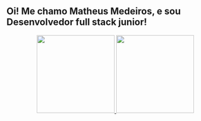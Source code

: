 ## Oi! Me chamo Matheus Medeiros, e sou Desenvolvedor full stack junior!
<div align="center">
  <a href="https://github.com/matheusmedeirosn">
  <img height="180em" src="https://github-readme-stats.vercel.app/api?username=matheusmedeirosn&show_icons=true&theme=blue-green&include_all_commits=true&count_private=true"/>
  <img height="180em" src="https://github-readme-stats.vercel.app/api/top-langs/?username=matheusmedeirosn&layout=compact&langs_count=7&theme=blue-green"/>

<!--
Saiba mais um pouco sobre mim:

🔭 Aualmente estou trabalhando como Desenvolvedor Jr na MV.
<br>
🌱 Atualmente estou aperfeiçoando minhas habilidades em algumas linguagens de programação. Tais como: Java, SQL e JavaScript.
<br>
🎓 Estou cursando Análise e Desenvolvimento de Sistemas.
<br>
⚡ Curiosidades: Gosto muito de estudar sobre pinturas do renascimento.
-->
